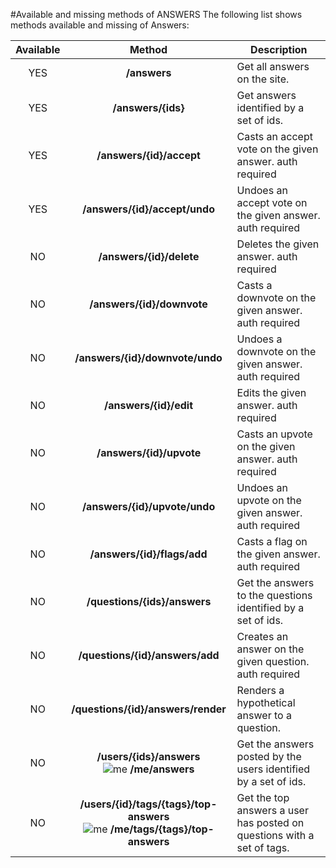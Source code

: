 #Available and missing methods of ANSWERS
The following list shows methods available and missing of Answers:

| Available | Method                                  | Description
|:---------:|:---------------------------------------:| -----------------------------------------------------------------------|
| YES       | **/answers**                            | Get all answers on the site.                                           |
| YES       | **/answers/{ids}**                      | Get answers identified by a set of ids.                                |
| YES       | **/answers/{id}/accept**                | Casts an accept vote on the given answer. auth required                |
| YES       | **/answers/{id}/accept/undo**           | Undoes an accept vote on the given answer. auth required               |
| NO        | **/answers/{id}/delete**                | Deletes the given answer. auth required                                |
| NO        | **/answers/{id}/downvote**              | Casts a downvote on the given answer. auth required                    |
| NO        | **/answers/{id}/downvote/undo**         | Undoes a downvote on the given answer. auth required                   |
| NO        | **/answers/{id}/edit**                  | Edits the given answer. auth required                                  |
| NO        | **/answers/{id}/upvote**                | Casts an upvote on the given answer. auth required                     |
| NO        | **/answers/{id}/upvote/undo**           | Undoes an upvote on the given answer. auth required                    |
| NO        | **/answers/{id}/flags/add**             | Casts a flag on the given answer. auth required                        |
| NO        | **/questions/{ids}/answers**            | Get the answers to the questions identified by a set of ids.           |
| NO        | **/questions/{id}/answers/add**         | Creates an answer on the given question. auth required                 |
| NO        | **/questions/{id}/answers/render**      | Renders a hypothetical answer to a question.                           |
| NO        | **/users/{ids}/answers** <br/> ![me](https://cdn.sstatic.net/apiv2/img/me.png?v=f1cb4f2bb0ba) **/me/answers** | Get the answers posted by the users identified by a set of ids. |
| NO        | **/users/{id}/tags/{tags}/top-answers** <br/> ![me](https://cdn.sstatic.net/apiv2/img/me.png?v=f1cb4f2bb0ba) **/me/tags/{tags}/top-answers** | Get the top answers a user has posted on questions with a set of tags. |
